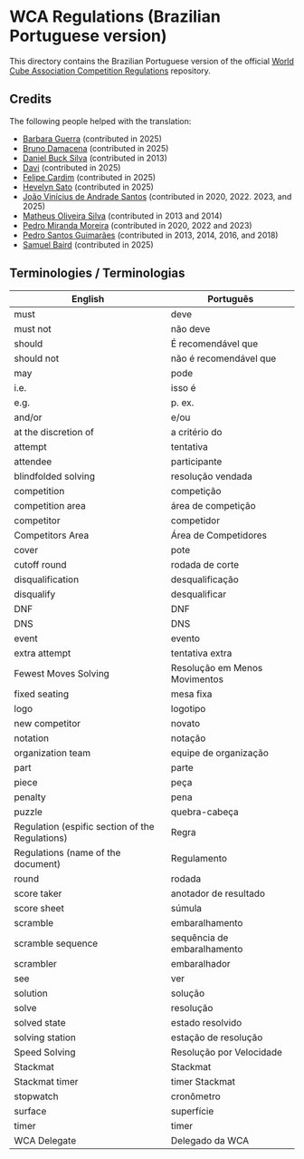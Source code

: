 # WCA Regulations (Brazilian Portuguese version)

This directory contains the Brazilian Portuguese version of
the official [World Cube Association Competition Regulations](https://worldcubeassociation.org/regulations/) repository.

## Credits

The following people helped with the translation:

* [Barbara Guerra](https://www.worldcubeassociation.org/persons/2019RIBE11) (contributed in 2025)
* [Bruno Damacena](https://www.worldcubeassociation.org/persons/2017DAMA01) (contributed in 2025)
* [Daniel Buck Silva](https://www.worldcubeassociation.org/persons/2012SILV10) (contributed in 2013)
* [Davi]() (contributed in 2025)
* [Felipe Cardim](https://www.worldcubeassociation.org/persons/2016CARD06) (contributed in 2025)
* [Hevelyn Sato](https://www.worldcubeassociation.org/persons/2011SATO02) (contributed in 2025)
* [João Vinícius de Andrade Santos](https://www.worldcubeassociation.org/persons/2016SANT66) (contributed in 2020, 2022. 2023, and 2025)
* [Matheus Oliveira Silva](https://www.worldcubeassociation.org/persons/2012SILV10) (contributed in 2013 and 2014)
* [Pedro Miranda Moreira](https://www.worldcubeassociation.org/persons/2014MORE05) (contributed in 2020, 2022 and 2023)
* [Pedro Santos Guimarães](https://www.worldcubeassociation.org/persons/2007GUIM01) (contributed in 2013, 2014, 2016, and 2018)
* [Samuel Baird](https://www.worldcubeassociation.org/persons/2016BAIR01) (contributed in 2025)


## Terminologies / Terminologias

| English | Português |
|-|-|
|must|deve|
|must not|não deve|
|should|É recomendável que|
|should not|não é recomendável que|
|may|pode|
|i.e.|isso é|
|e.g.|p. ex.|
|and/or|e/ou|
|at the discretion of|a critério do|
|attempt|tentativa|
|attendee|participante|
|blindfolded solving|resolução vendada|
|competition|competição|
|competition area|área de competição|
|competitor|competidor|
|Competitors Area|Área de Competidores|
|cover|pote|
|cutoff round|rodada de corte|
|disqualification|desqualificação|
|disqualify|desqualificar|
|DNF|DNF|
|DNS|DNS|
|event|evento|
|extra attempt|tentativa extra|
|Fewest Moves Solving|Resolução em Menos Movimentos|
|fixed seating|mesa fixa|
|logo|logotipo|
|new competitor|novato|
|notation|notação|
|organization team|equipe de organização|
|part|parte|
|piece|peça|
|penalty|pena|
|puzzle|quebra-cabeça|
|Regulation (espific section of the Regulations)|Regra|
|Regulations (name of the document)|Regulamento|
|round|rodada|
|score taker|anotador de resultado|
|score sheet|súmula|
|scramble|embaralhamento|
|scramble sequence|sequência de embaralhamento|
|scrambler|embaralhador|
|see|ver|
|solution|solução|
|solve|resolução|
|solved state|estado resolvido|
|solving station|estação de resolução|
|Speed Solving|Resolução por Velocidade|
|Stackmat|Stackmat|
|Stackmat timer|timer Stackmat|
|stopwatch|cronômetro|
|surface|superfície|
|timer|timer|
|WCA Delegate|Delegado da WCA|
